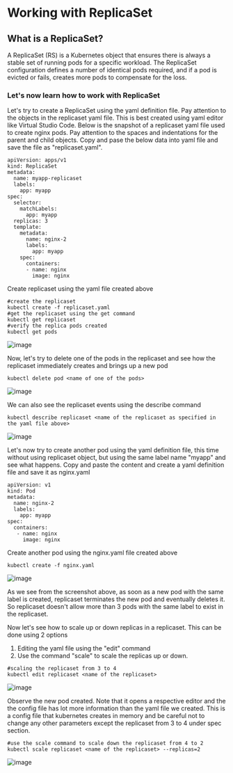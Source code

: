 # Working with ReplicaSet
## What is a ReplicaSet? ##

A ReplicaSet (RS) is a Kubernetes object that ensures there is always a stable set of running pods for a specific workload. The ReplicaSet configuration defines a number of identical pods required, and if a pod is evicted or fails, creates more pods to compensate for the loss.

### Let's now learn how to work with ReplicaSet ###

Let's try to create a ReplicaSet using the yaml definition file. Pay attention to the objects in the replicaset yaml file. This is best created using yaml editor like Virtual Studio Code. Below is the snapshot of a replicaset yaml file used to create nginx pods. Pay attention to the spaces and indentations for the parent and child objects. Copy and pase the below data into yaml file and save the file as "replicaset.yaml".
```
apiVersion: apps/v1
kind: ReplicaSet
metadata:
  name: myapp-replicaset
  labels:
    app: myapp
spec:
  selector:
    matchLabels:
      app: myapp
  replicas: 3
  template:     
    metadata:
      name: nginx-2
      labels:
        app: myapp    
    spec:
      containers:
      - name: nginx
        image: nginx
```
Create replicaset using the yaml file created above
```
#create the replicaset
kubectl create -f replicaset.yaml
#get the replicaset using the get command
kubectl get replicaset
#verify the replica pods created
kubectl get pods
```
![image](https://user-images.githubusercontent.com/49147976/193514731-eeb8a1e6-1a58-4788-b0fb-4e22441979ce.png)

Now, let's try to delete one of the pods in the replicaset and see how the replicaset immediately creates and brings up a new pod
```
kubectl delete pod <name of one of the pods>
```
![image](https://user-images.githubusercontent.com/49147976/193515775-c4725beb-6bd6-4fcf-adf8-71e8f2e4159a.png)

We can also see the replicaset events using the describe command
```
kubectl describe replicaset <name of the replicaset as specified in the yaml file above>
```
![image](https://user-images.githubusercontent.com/49147976/193516570-e3307ea2-26cb-4309-8252-99dca36feec2.png)

Let's now try to create another pod using the yaml definition file, this time without using replicaset object, but using the same label name "myapp" and see what happens. Copy and paste the content and create a yaml definition file and save it as nginx.yaml
```
apiVersion: v1
kind: Pod
metadata:
  name: nginx-2
  labels:
    app: myapp    
spec:
  containers:
   - name: nginx
     image: nginx
```
Create another pod using the nginx.yaml file created above
```
kubectl create -f nginx.yaml
```
![image](https://user-images.githubusercontent.com/49147976/193519024-38c48079-69dc-428e-a91d-f417d665c7e9.png)

As we see from the screenshot above, as soon as a new pod with the same label is created, replicaset terminates the new pod and eventually deletes it. So replicaset doesn't allow more than 3 pods with the same label to exist in the replicaset.

Now let's see how to scale up or down replicas in a replicaset. This can be done using 2 options
1. Editing the yaml file using the "edit" command
2. Use the command "scale" to scale the replicas up or down.
```
#scaling the replicaset from 3 to 4
kubectl edit replicaset <name of the replicaset>
```
![image](https://user-images.githubusercontent.com/49147976/193521206-293c215c-1583-4efd-97bf-7cea5ce46844.png)

Observe the new pod created. Note that it opens a respective editor and the the config file has lot more information than the yaml file we created. This is a config file that kubernetes creates in memory and be careful not to change any other parameters except the replicaset from 3 to 4 under spec section.

```
#use the scale command to scale down the replicaset from 4 to 2
kubectl scale replicaset <name of the replicaset> --replicas=2
```
![image](https://user-images.githubusercontent.com/49147976/193522384-e3fa5321-7d21-4c42-b66d-2771d9e7d67c.png)


